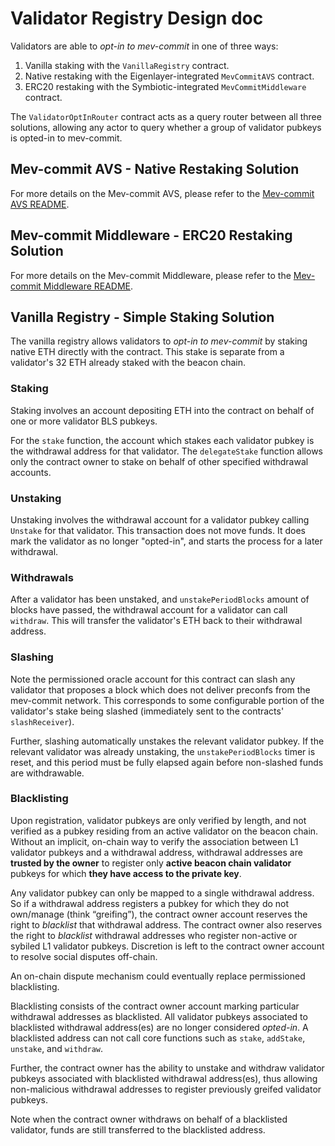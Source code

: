 # Validator Registry Design doc

Validators are able to _opt-in to mev-commit_ in one of three ways:

1. Vanilla staking with the `VanillaRegistry` contract.
2. Native restaking with the Eigenlayer-integrated `MevCommitAVS` contract.
3. ERC20 restaking with the Symbiotic-integrated `MevCommitMiddleware` contract.

The `ValidatorOptInRouter` contract acts as a query router between all three solutions, allowing any actor to query whether a group of validator pubkeys is opted-in to mev-commit.

## Mev-commit AVS - Native Restaking Solution

For more details on the Mev-commit AVS, please refer to the [Mev-commit AVS README](avs/README.md).

## Mev-commit Middleware - ERC20 Restaking Solution

For more details on the Mev-commit Middleware, please refer to the [Mev-commit Middleware README](middleware/README.md).

## Vanilla Registry - Simple Staking Solution

The vanilla registry allows validators to _opt-in to mev-commit_ by staking native ETH directly with the contract. This stake is separate from a validator's 32 ETH already staked with the beacon chain. 

### Staking

Staking involves an account depositing ETH into the contract on behalf of one or more validator BLS pubkeys.

For the `stake` function, the account which stakes each validator pubkey is the withdrawal address for that validator. The `delegateStake` function allows only the contract owner to stake on behalf of other specified withdrawal accounts.

### Unstaking

Unstaking involves the withdrawal account for a validator pubkey calling `Unstake` for that validator. This transaction does not move funds. It does mark the validator as no longer "opted-in", and starts the process for a later withdrawal.

### Withdrawals

After a validator has been unstaked, and `unstakePeriodBlocks` amount of blocks have passed, the withdrawal account for a validator can call `withdraw`. This will transfer the validator's ETH back to their withdrawal address.

### Slashing

Note the permissioned oracle account for this contract can slash any validator that proposes a block which does not deliver preconfs from the mev-commit network. This corresponds to some configurable portion of the validator's stake being slashed (immediately sent to the contracts' `slashReceiver`).

Further, slashing automatically unstakes the relevant validator pubkey. If the relevant validator was already unstaking, the `unstakePeriodBlocks` timer is reset, and this period must be fully elapsed again before non-slashed funds are withdrawable.

### Blacklisting

Upon registration, validator pubkeys are only verified by length, and not verified as a pubkey residing from an active validator on the beacon chain. Without an implicit, on-chain way to verify the association between L1 validator pubkeys and a withdrawal address, withdrawal addresses are **trusted by the owner** to register only **active beacon chain validator** pubkeys for which **they have access to the private key**.

Any validator pubkey can only be mapped to a single withdrawal address. So if a withdrawal address registers a pubkey for which they do not own/manage (think “greifing”), the contract owner account reserves the right to *blacklist* that withdrawal address. The contract owner also reserves the right to *blacklist* withdrawal addresses who register non-active or sybiled L1 validator pubkeys. Discretion is left to the contract owner account to resolve social disputes off-chain.

An on-chain dispute mechanism could eventually replace permissioned blacklisting.

Blacklisting consists of the contract owner account marking particular withdrawal addresses as blacklisted. All validator pubkeys associated to blacklisted withdrawal address(es) are no longer considered *opted-in*. A blacklisted address can not call core functions such as `stake`, `addStake`, `unstake`, and `withdraw`.

Further, the contract owner has the ability to unstake and withdraw validator pubkeys associated with blacklisted withdrawal address(es), thus allowing non-malicious withdrawal addresses to register previously greifed validator pubkeys.

Note when the contract owner withdraws on behalf of a blacklisted validator, funds are still transferred to the blacklisted address.
